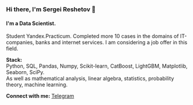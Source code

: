 ### Hi there, I'm Sergei Reshetov 👋

#### I'm a Data Scientist.

Student Yandex.Practicum. Completed more 10 cases in the domains of IT-companies, banks and internet services. I am considering a job offer in this field.

**Stack:**\
Python, SQL, Pandas, Numpy, Scikit-learn, CatBoost, LightGBM, Matplotlib, Seaborn, SciPy.\
As well as mathematical analysis, linear algebra, statistics, probability theory, machine learning.

**Connect with me:**
[Telegram](https://t.me/reshetov_tech)
